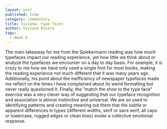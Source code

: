 ```yaml
---
layout: post
published: true
category: commentary
title: Viviana- type faces
author: Viviana Rivera
tags:
  - Week 6
---
```

The main takeaway for me from the Spiekermann reading was how much typefaces impact our reading experience, yet how little we think about or analyze the typefaces we encounter on a day to day basis. For example, it is crazy to me how we have only used a single font for most books, making the reading experience not much different that it was many years ago. Additionally, his point about the inefficiency of newspaper typefaces made me reflect on the times I have complained about its weird formatting but never really questioned it. Finally, the “match the shoe to the type face” exercise was a very clever way of suggesting that our typeface recognition and association is almost instinctive and universal. We are so used to identifying patterns and creating meaning out them that the subtle or apparent differences in types (different widths, serif or sans serif, all caps or lowercase, rugged edges or clean lines) evoke a collective emotional response.